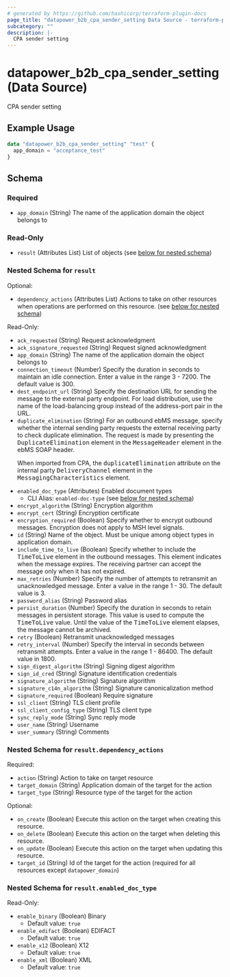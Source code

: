 ```yaml
---
# generated by https://github.com/hashicorp/terraform-plugin-docs
page_title: "datapower_b2b_cpa_sender_setting Data Source - terraform-provider-datapower"
subcategory: ""
description: |-
  CPA sender setting
---
```


# datapower_b2b_cpa_sender_setting (Data Source)

CPA sender setting

## Example Usage

```terraform
data "datapower_b2b_cpa_sender_setting" "test" {
  app_domain = "acceptance_test"
}
```

<!-- schema generated by tfplugindocs -->
## Schema

### Required

- `app_domain` (String) The name of the application domain the object belongs to

### Read-Only

- `result` (Attributes List) List of objects (see [below for nested schema](#nestedatt--result))

<a id="nestedatt--result"></a>
### Nested Schema for `result`

Optional:

- `dependency_actions` (Attributes List) Actions to take on other resources when operations are performed on this resource. (see [below for nested schema](#nestedatt--result--dependency_actions))

Read-Only:

- `ack_requested` (String) Request acknowledgment
- `ack_signature_requested` (String) Request signed acknowledgment
- `app_domain` (String) The name of the application domain the object belongs to
- `connection_timeout` (Number) Specify the duration in seconds to maintain an idle connection. Enter a value in the range 3 - 7200. The default value is 300.
- `dest_endpoint_url` (String) Specify the destination URL for sending the message to the external party endpoint. For load distribution, use the name of the load-balancing group instead of the address-port pair in the URL.
- `duplicate_elimination` (String) For an outbound ebMS message, specify whether the internal sending party requests the external receiving party to check duplicate elimination. The request is made by presenting the <tt>DuplicateElimination</tt> element in the <tt>MessageHeader</tt> element in the ebMS SOAP header. <p>When imported from CPA, the <tt>duplicateElimination</tt> attribute on the internal party <tt>DeliveryChannel</tt> element in the <tt>MessagingCharacteristics</tt> element.</p>
- `enabled_doc_type` (Attributes) Enabled document types
  - CLI Alias: `enabled-doc-type` (see [below for nested schema](#nestedatt--result--enabled_doc_type))
- `encrypt_algorithm` (String) Encryption algorithm
- `encrypt_cert` (String) Encryption certificate
- `encryption_required` (Boolean) Specify whether to encrypt outbound messages. Encryption does not apply to MSH level signals.
- `id` (String) Name of the object. Must be unique among object types in application domain.
- `include_time_to_live` (Boolean) Specify whether to include the <tt>TimeToLive</tt> element in the outbound messages. This element indicates when the message expires. The receiving partner can accept the message only when it has not expired.
- `max_retries` (Number) Specify the number of attempts to retransmit an unacknowledged message. Enter a value in the range 1 - 30. The default value is 3.
- `password_alias` (String) Password alias
- `persist_duration` (Number) Specify the duration in seconds to retain messages in persistent storage. This value is used to compute the <tt>TimeToLive</tt> value. Until the value of the <tt>TimeToLive</tt> element elapses, the message cannot be archived.
- `retry` (Boolean) Retransmit unacknowledged messages
- `retry_interval` (Number) Specify the interval in seconds between retransmit attempts. Enter a value in the range 1 - 86400. The default value in 1800.
- `sign_digest_algorithm` (String) Signing digest algorithm
- `sign_id_cred` (String) Signature identification credentials
- `signature_algorithm` (String) Signature algorithm
- `signature_c14n_algorithm` (String) Signature canonicalization method
- `signature_required` (Boolean) Require signature
- `ssl_client` (String) TLS client profile
- `ssl_client_config_type` (String) TLS client type
- `sync_reply_mode` (String) Sync reply mode
- `user_name` (String) Username
- `user_summary` (String) Comments

<a id="nestedatt--result--dependency_actions"></a>
### Nested Schema for `result.dependency_actions`

Required:

- `action` (String) Action to take on target resource
- `target_domain` (String) Application domain of the target for the action
- `target_type` (String) Resource type of the target for the action

Optional:

- `on_create` (Boolean) Execute this action on the target when creating this resource.
- `on_delete` (Boolean) Execute this action on the target when deleting this resource.
- `on_update` (Boolean) Execute this action on the target when updating this resource.
- `target_id` (String) Id of the target for the action (required for all resources except `datapower_domain`)


<a id="nestedatt--result--enabled_doc_type"></a>
### Nested Schema for `result.enabled_doc_type`

Read-Only:

- `enable_binary` (Boolean) Binary
  - Default value: `true`
- `enable_edifact` (Boolean) EDIFACT
  - Default value: `true`
- `enable_x12` (Boolean) X12
  - Default value: `true`
- `enable_xml` (Boolean) XML
  - Default value: `true`
